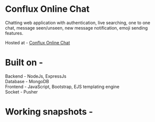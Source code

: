 # Conflux Online Chat
Chatting web application with authentication, live searching, one to one chat, message seen/unseen, new message notification, emoji sending features.

Hosted at - [Conflux Online Chat](https://immense-beach-84230.herokuapp.com/)

# Built on -
Backend - NodeJs, ExpressJs \
Database - MongoDB \
Frontend - JavaScript, Bootstrap, EJS templating engine \
Socket - Pusher

# Working snapshots - 


